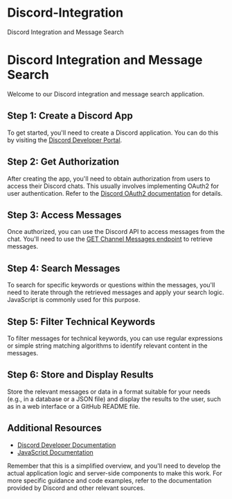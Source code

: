 # Discord-Integration
<!DOCTYPE html>
<html lang="en">
<head>
    <meta charset="UTF-8">
    <meta name="viewport" content="width=device-width, initial-scale=1.0">
     Discord Integration and Message Search
</head>
<body>
    <h1>Discord Integration and Message Search</h1>
    <p>Welcome to our Discord integration and message search application.</p>
    <h2>Step 1: Create a Discord App</h2>
    <p>To get started, you'll need to create a Discord application. You can do this by visiting the <a href="https://discord.com/developers/applications" target="_blank">Discord Developer Portal</a>.</p>
    <h2>Step 2: Get Authorization</h2>
    <p>After creating the app, you'll need to obtain authorization from users to access their Discord chats. This usually involves implementing OAuth2 for user authentication. Refer to the <a href="https://discord.com/developers/docs/topics/oauth2" target="_blank">Discord OAuth2 documentation</a> for details.</p>
    <h2>Step 3: Access Messages</h2>
    <p>Once authorized, you can use the Discord API to access messages from the chat. You'll need to use the <a href="https://discord.com/developers/docs/resources/channel#get-channel-messages" target="_blank">GET Channel Messages endpoint</a> to retrieve messages.</p>
    <h2>Step 4: Search Messages</h2>
    <p>To search for specific keywords or questions within the messages, you'll need to iterate through the retrieved messages and apply your search logic. JavaScript is commonly used for this purpose.</p>
    <h2>Step 5: Filter Technical Keywords</h2>
    <p>To filter messages for technical keywords, you can use regular expressions or simple string matching algorithms to identify relevant content in the messages.</p>
    <h2>Step 6: Store and Display Results</h2>
    <p>Store the relevant messages or data in a format suitable for your needs (e.g., in a database or a JSON file) and display the results to the user, such as in a web interface or a GitHub README file.</p>
    <h2>Additional Resources</h2>
    <ul>
        <li><a href="https://discord.com/developers/docs/intro" target="_blank">Discord Developer Documentation</a></li>
        <li><a href="https://developer.mozilla.org/en-US/docs/Web/JavaScript" target="_blank">JavaScript Documentation</a></li>
    </ul>
    <p>Remember that this is a simplified overview, and you'll need to develop the actual application logic and server-side components to make this work. For more specific guidance and code examples, refer to the documentation provided by Discord and other relevant sources.</p>
</body>
</html>
